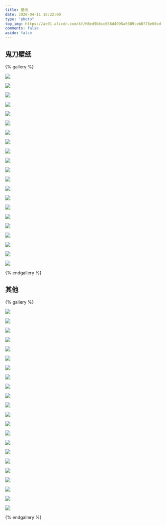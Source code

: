 ```yaml
---
title: 壁纸
date: 2020-04-11 18:22:00
type: "photo"
top_img: https://ae01.alicdn.com/kf/H8ed9b6cc656d4095a0689ceb8f75e60cd.jpg
comments: false
aside: false
---
```


## 鬼刀壁纸

{% gallery %}

![](https://cdn.jsdelivr.net/gh/blogimg/picbed@master/2020/04/11/a2eda9ca28ad41395bb7eeb7cb575acd.png)

![](https://cdn.jsdelivr.net/gh/blogimg/picbed@master/2020/04/11/ffb838f054f1dd2f02d047520ba08368.png)

![](https://cdn.jsdelivr.net/gh/blogimg/picbed@master/2020/04/11/f268d5dc25e2486cdbd8390f60243bf4.png)

![](https://cdn.jsdelivr.net/gh/blogimg/picbed@master/2020/04/11/5034716831e06487a468469e8a476b02.png)

![](https://cdn.jsdelivr.net/gh/blogimg/picbed@master/2020/04/11/122b337bfc6251dbaabb4d8c5b888d14.png)

![](https://cdn.jsdelivr.net/gh/blogimg/picbed@master/2020/04/11/5c7a0eb66bd4d53db38970826434b64b.png)

![](https://cdn.jsdelivr.net/gh/blogimg/picbed@master/2020/04/11/e115cef4a20daf6048429d5adeb875a8.png)

![](https://cdn.jsdelivr.net/gh/blogimg/picbed@master/2020/04/11/7112e09b00528b3ed015f91ce0176408.png)

![](https://cdn.jsdelivr.net/gh/blogimg/picbed@master/2020/04/11/f6c142783d386fc26e0e1deaf5ba5865.png)

![](https://cdn.jsdelivr.net/gh/blogimg/picbed@master/2020/04/11/1c211f4123e797f6f7215fbb9bf688bf.png)

![](https://cdn.jsdelivr.net/gh/blogimg/picbed@master/2020/04/11/33583a873c54ae02a73c624ce6e9e82c.png)

![](https://cdn.jsdelivr.net/gh/blogimg/picbed@master/2020/04/11/4a3c746aa0da4d94071f015447b66689.png)

![](https://cdn.jsdelivr.net/gh/blogimg/picbed@master/2020/04/11/d1660e2a79b8fbeb72fc1e60323c2120.png)

![](https://cdn.jsdelivr.net/gh/blogimg/picbed@master/2020/04/11/02a4c6db38e3c240065d2493147bab4b.png)

![](https://cdn.jsdelivr.net/gh/blogimg/picbed@master/2020/04/11/607b947f3354687f00d8092555a450df.png)

![](https://cdn.jsdelivr.net/gh/blogimg/picbed@master/2020/04/11/72905daf855af8f20ddfd51e96d3e60c.png)

![](https://cdn.jsdelivr.net/gh/blogimg/picbed@master/2020/04/11/236c29ab8b4c26de054c9ef2e92a312c.png)

![](https://cdn.jsdelivr.net/gh/blogimg/picbed@master/2020/04/11/9240003182a426bcac56439f9bfcd6ae.png)

![](https://cdn.jsdelivr.net/gh/blogimg/picbed@master/2020/04/11/b85ca83855c0618060ba3be569c231cb.png)

![](https://cdn.jsdelivr.net/gh/blogimg/picbed@master/2020/04/11/70bf89cded3f495f0a82a4d82f86e53c.png)

![](https://cdn.jsdelivr.net/gh/blogimg/picbed@master/2020/04/11/4a024c477c49200640b6afc38197b25f.png)


{% endgallery %}


## 其他

{% gallery %}

![](https://cdn.jsdelivr.net/gh/blogimg/picbed@master/2020/04/11/06c41f914ec527ff0f3d1b7c9738e8b3.png)

![](https://cdn.jsdelivr.net/gh/blogimg/picbed@master/2020/04/11/e7ed08fbe6852480074466ed6637b1a7.png)

![](https://cdn.jsdelivr.net/gh/blogimg/picbed@master/2020/04/11/228856441270f17cd691c49e2b4a0720.png)

![](https://cdn.jsdelivr.net/gh/blogimg/picbed@master/2020/04/11/400543f050443c047d7eb936a16bd3b6.png)

![](https://cdn.jsdelivr.net/gh/blogimg/picbed@master/2020/04/11/fd1e241863922dbc56487295153ff722.png)

![](https://cdn.jsdelivr.net/gh/blogimg/picbed@master/2020/04/11/687b26a1ce2f9d779bfd79adb605f9d4.png)

![](https://cdn.jsdelivr.net/gh/blogimg/picbed@master/2020/04/11/99cbc38e8ab937a3ebaecd2153025501.png)

![](https://cdn.jsdelivr.net/gh/blogimg/picbed@master/2020/04/11/c6b22f86dc9a3549aea3e8b9ab1f8948.png)

![](https://cdn.jsdelivr.net/gh/blogimg/picbed@master/2020/04/11/7230a51965d72f3a41873f145800651b.png)

![](https://cdn.jsdelivr.net/gh/blogimg/picbed@master/2020/04/11/d5083a3e52ebc4e84520507492b41920.png)

![](https://cdn.jsdelivr.net/gh/blogimg/picbed@master/2020/04/11/cbfd360af42e4181dd3569e0c1eb76a4.png)

![](https://cdn.jsdelivr.net/gh/blogimg/picbed@master/2020/04/11/a6c39464d4c43aff35ca54554729252b.png)

![](https://cdn.jsdelivr.net/gh/blogimg/picbed@master/2020/04/11/21e4101799f7ed498523df3c4695628e.png)

![](https://cdn.jsdelivr.net/gh/blogimg/picbed@master/2020/04/11/e709e5db284107ed094828a1af293d67.png)

![](https://cdn.jsdelivr.net/gh/blogimg/picbed@master/2020/04/11/fbc27b55be873fc4c1879485ae3d1acd.png)

![](https://cdn.jsdelivr.net/gh/blogimg/picbed@master/2020/04/11/ca3347eed35bad49c5efd048587f7211.png)

![](https://cdn.jsdelivr.net/gh/blogimg/picbed@master/2020/04/11/83968b7d177c636fbd78242efe45f275.png)

![](https://cdn.jsdelivr.net/gh/blogimg/picbed@master/2020/04/11/d43051fa95d61ffb70e60e7e3093dd36.png)

![](https://cdn.jsdelivr.net/gh/blogimg/picbed@master/2020/04/11/b921a8302d1d3851e077076ddf4f93a5.png)

![](https://cdn.jsdelivr.net/gh/blogimg/picbed@master/2020/04/11/ed96fe6927fb49836f567a2ae12918da.png)

![](https://cdn.jsdelivr.net/gh/blogimg/picbed@master/2020/04/11/ffa6b02254354b13c908a969ce1325f8.png)

![](https://cdn.jsdelivr.net/gh/blogimg/picbed@master/2020/04/11/da1fc8df33522db88a79b935010a5706.png)

{% endgallery %}


